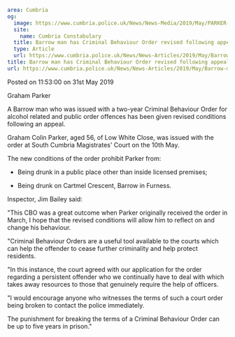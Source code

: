 ```yaml
area: Cumbria
og:
  image: https://www.cumbria.police.uk/News/News-Media/2019/May/PARKER-GRAHAM-COLIN-25-02-1963jpg.jpg
  site:
    name: Cumbria Constabulary
  title: Barrow man has Criminal Behaviour Order revised following appeal
  type: Article
  url: https://www.cumbria.police.uk/News/News-Articles/2019/May/Barrow-man-has-Criminal-Behaviour-Order-revised-following-appeal.aspx
title: Barrow man has Criminal Behaviour Order revised following appeal
url: https://www.cumbria.police.uk/News/News-Articles/2019/May/Barrow-man-has-Criminal-Behaviour-Order-revised-following-appeal.aspx
```

Posted on 11:53:00 on 31st May 2019

Graham Parker

A Barrow man who was issued with a two-year Criminal Behaviour Order for alcohol related and public order offences has been given revised conditions following an appeal.

Graham Colin Parker, aged 56, of Low White Close, was issued with the order at South Cumbria Magistrates' Court on the 10th May.

The new conditions of the order prohibit Parker from:

* Being drunk in a public place other than inside licensed premises;

* Being drunk on Cartmel Crescent, Barrow in Furness.

Inspector, Jim Bailey said:

"This CBO was a great outcome when Parker originally received the order in March, I hope that the revised conditions will allow him to reflect on and change his behaviour.

"Criminal Behaviour Orders are a useful tool available to the courts which can help the offender to cease further criminality and help protect residents.

"In this instance, the court agreed with our application for the order regarding a persistent offender who we continually have to deal with which takes away resources to those that genuinely require the help of officers.

"I would encourage anyone who witnesses the terms of such a court order being broken to contact the police immediately.

The punishment for breaking the terms of a Criminal Behaviour Order can be up to five years in prison."
